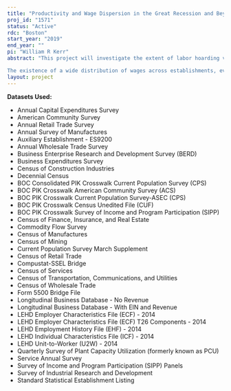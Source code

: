 ```yaml
---
title: "Productivity and Wage Dispersion in the Great Recession and Beyond"
proj_id: "1571"
status: "Active"
rdc: "Boston"
start_year: "2019"
end_year: ""
pi: "William R Kerr"
abstract: "This project will investigate the extent of labor hoarding versus productivity change by establishments and firms during the Great Recession, and differences in responses compared to prior recessions and across sectors. The first part analyses the response of firms and establishments to the changes in total industry demand during the Great Recession and subsequent recovery. We will also contrast job loss and closure between firms that invest heavily in intangible capital, such as R&D, and those that invest less. Our analysis of the Census data prior to the GR showed a huge widening of the distribution of average wages of firms and of establishments in the same firm. We will assess whether there is greater heterogeneity in employment responses among firms and establishments within firms than in the past, and the characteristics of the observed heterogeneity. A novel feature is that we will add measures of occupational status and human capital to the establishments. Using measures of sales, capital input, employment, material inputs and wages we plan to look more carefully into the productivity dispersion, employment and wage dispersion across establishments in general. First we want to establish and analyze the rent sharing behavior of firms. We will develop this literature further, providing estimates of rent sharing for different types of employees, both in terms of occupation, gender and in terms of educational level.

The existence of a wide distribution of wages across establishments, even for the same worker, raises questions of the performance of the labor market, and why market forces do not work to eliminate these wage differentials. The behavior of employers thus seems to indicate that there are large frictions in labor markets. One way of studying such frictions is to study job-to-job transitions. We plan to study the relationship between the wage distribution across establishments and job-to-job transitions over time and between different types of workers. Furthermore, worker flows across firms and establishments create direct connections between various organizational units. These connections provide possible avenues for information flows and spillovers between firms. We will study the interconnectedness between firms and establishments as means of both knowledge transfer and as instruments for measuring the competitiveness of the economy. "
layout: project
---
```


**Datasets Used:**

  - Annual Capital Expenditures Survey 
  - American Community Survey 
  - Annual Retail Trade Survey 
  - Annual Survey of Manufactures 
  - Auxiliary Establishment - ES9200 
  - Annual Wholesale Trade Survey 
  - Business Enterprise Research and Development Survey (BERD) 
  - Business Expenditures Survey 
  - Census of Construction Industries 
  - Decennial Census 
  - BOC Consolidated PIK Crosswalk Current Population Survey (CPS) 
  - BOC PIK Crosswalk American Community Survey (ACS) 
  - BOC PIK Crosswalk Current Population Survey-ASEC (CPS) 
  - BOC PIK Crosswalk Census Unedited File (CUF) 
  - BOC PIK Crosswalk Survey of Income and Program Participation (SIPP) 
  - Census of Finance, Insurance, and Real Estate 
  - Commodity Flow Survey 
  - Census of Manufactures 
  - Census of Mining 
  - Current Population Survey March Supplement 
  - Census of Retail Trade 
  - Compustat-SSEL Bridge 
  - Census of Services 
  - Census of Transportation, Communications, and Utilities 
  - Census of Wholesale Trade 
  - Form 5500 Bridge File 
  - Longitudinal Business Database - No Revenue 
  - Longitudinal Business Database - With EIN and Revenue 
  - LEHD Employer Characteristics File (ECF) - 2014 
  - LEHD Employer Characteristics File (ECF) T26 Components - 2014 
  - LEHD Employment History File (EHF) - 2014 
  - LEHD Individual Characteristics File (ICF) - 2014 
  - LEHD Unit-to-Worker (U2W) - 2014 
  - Quarterly Survey of Plant Capacity Utilization (formerly known as PCU) 
  - Service Annual Survey 
  - Survey of Income and Program Participation (SIPP) Panels 
  - Survey of Industrial Research and Development 
  - Standard Statistical Establishment Listing 

